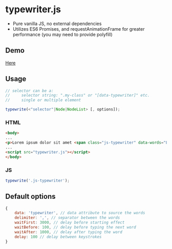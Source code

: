# typewriter.js

+ Pure vanilla JS, no external dependencies
+ Utilizes ES6 Promises, and requestAnimationFrame for greater performance (you may need to provide polyfill)

## Demo

[Here](https://rawgit.com/abdusco/typewriter.js/master/demo/index.html)

## Usage
``` js
// selector can be a:
//     selector string: ".my-class" or "[data-typewriter]" etc.
//     single or multiple element 

typewrite(<"selector"|Node|NodeList> [, options]);
```

### HTML
``` html
<body>
...
<p>Lorem ipsum dolor sit amet <span class="js-typewriter" data-words="Lorem|ipsum|dolor|quis|sunt">watch me</span> suscipit voluptate.
...
<script src="typewriter.js"></script>
</body>
```
### JS
``` js
typewrite('.js-typewriter');
```

## Default options
``` js
{
    data: 'typewriter', // data attribute to source the words
    delimiter: ',', // separator between the words
    waitFirst: 3000, // delay before starting effect
    waitBefore: 100, // delay before typing the next word
    waitAfter: 1000, // delay after typing the word 
    delay: 100 // delay between keystrokes
}
```